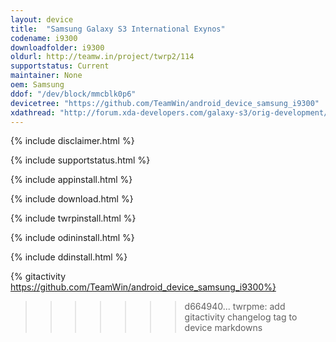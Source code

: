 ```yaml
---
layout: device
title:  "Samsung Galaxy S3 International Exynos"
codename: i9300
downloadfolder: i9300
oldurl: http://teamw.in/project/twrp2/114
supportstatus: Current
maintainer: None
oem: Samsung
ddof: "/dev/block/mmcblk0p6"
devicetree: "https://github.com/TeamWin/android_device_samsung_i9300"
xdathread: "http://forum.xda-developers.com/galaxy-s3/orig-development/recovery-twrp-2-7-1-0-touch-recovery-t1943592"
---
```


{% include disclaimer.html %}

{% include supportstatus.html %}

{% include appinstall.html %}

{% include download.html %}

{% include twrpinstall.html %}

{% include odininstall.html %}

{% include ddinstall.html %}

{% gitactivity  https://github.com/TeamWin/android_device_samsung_i9300%}
>>>>>>> d664940... twrpme: add gitactivity changelog tag to device markdowns
